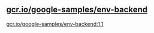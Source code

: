 
[gcr.io/google-samples/env-backend](https://hub.docker.com/r/anjia0532/google-samples.env-backend/tags/)
-----


[gcr.io/google-samples/env-backend:1.1](https://hub.docker.com/r/anjia0532/google-samples.env-backend/tags/)



